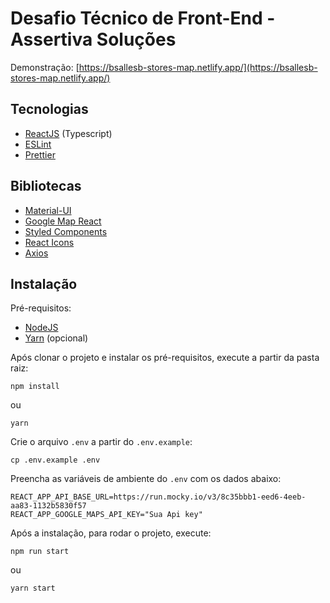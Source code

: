 # Desafio Técnico de Front-End - Assertiva Soluções

Demonstração: [https://bsallesb-stores-map.netlify.app/](https://bsallesb-stores-map.netlify.app/)

## Tecnologias

- [ReactJS](https://reactjs.org) (Typescript)
- [ESLint](https://eslint.org/)
- [Prettier](https://prettier.io/)

## Bibliotecas

- [Material-UI](https://material-ui.com/)
- [Google Map React](https://github.com/google-map-react/google-map-react)
- [Styled Components](https://styled-components.com/)
- [React Icons](https://react-icons.github.io/react-icons/)
- [Axios](https://axios-http.com/ptbr/)

## Instalação

Pré-requisitos:

-   [NodeJS](https://nodejs.org/)
-   [Yarn](https://yarnpkg.com/) (opcional)

Após clonar o projeto e instalar os pré-requisitos, execute a partir da pasta raiz:
```
npm install
```
ou
```
yarn
```

Crie o arquivo `.env` a partir do `.env.example`:
```
cp .env.example .env
```

Preencha as variáveis de ambiente do `.env` com os dados abaixo:
```
REACT_APP_API_BASE_URL=https://run.mocky.io/v3/8c35bbb1-eed6-4eeb-aa83-1132b5830f57
REACT_APP_GOOGLE_MAPS_API_KEY="Sua Api key"
```

Após a instalação, para rodar o projeto, execute:
```
npm run start
```
ou
```
yarn start
```
